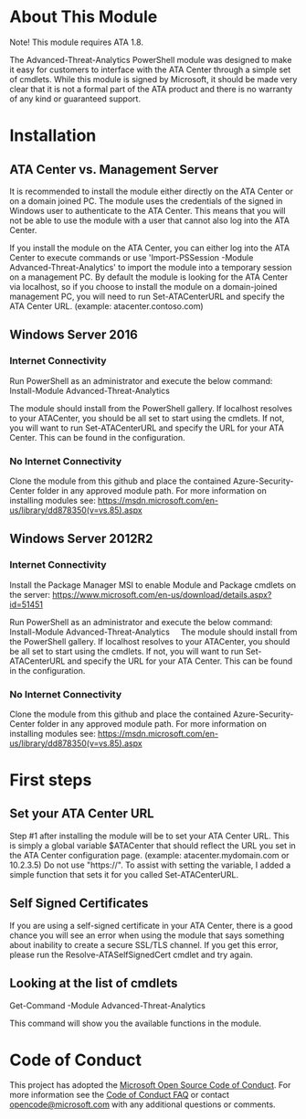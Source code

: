 # About This Module
Note! This module requires ATA 1.8.

The Advanced-Threat-Analytics PowerShell module was designed to make it easy for customers to interface with the ATA Center through a simple set of cmdlets.
While this module is signed by Microsoft, it should be made very clear that it is not a formal part of the ATA product and there is no warranty of any kind or guaranteed support.

# Installation
  
## ATA Center vs. Management Server
It is recommended to install the module either directly on the ATA Center or on a domain joined PC. The module uses the credentials of the signed in Windows user to authenticate to the ATA Center. This means that you will not be able to use the module with a user that cannot also log into the ATA Center.

If you install the module on the ATA Center, you can either log into the ATA Center to execute commands or use 'Import-PSSession -Module Advanced-Threat-Analytics' to import the module into a temporary session on a management PC. By default the module is looking for the ATA Center via localhost, so if you choose to install the module on a domain-joined management PC, you will need to run Set-ATACenterURL and specify the ATA Center URL. (example: atacenter.contoso.com)

## Windows Server 2016

### Internet Connectivity
Run PowerShell as an administrator and execute the below command:
Install-Module Advanced-Threat-Analytics

The module should install from the PowerShell gallery. If localhost resolves to your ATACenter, you should be all set to start using the cmdlets. If not, you will want to run Set-ATACenterURL and specify the URL for your ATA Center. This can be found in the configuration.

### No Internet Connectivity
Clone the module from this github and place the contained Azure-Security-Center folder in any approved module path.
For more information on installing modules see: https://msdn.microsoft.com/en-us/library/dd878350(v=vs.85).aspx

## Windows Server 2012R2

### Internet Connectivity
Install the Package Manager MSI to enable Module and Package cmdlets on the server: https://www.microsoft.com/en-us/download/details.aspx?id=51451

Run PowerShell as an administrator and execute the below command:  
Install-Module Advanced-Threat-Analytics  
  
The module should install from the PowerShell gallery. If localhost resolves to your ATACenter, you should be all set to start using the cmdlets. If not, you will want to run Set-ATACenterURL and specify the URL for your ATA Center. This can be found in the configuration.  
  
### No Internet Connectivity
Clone the module from this github and place the contained Azure-Security-Center folder in any approved module path.
For more information on installing modules see: https://msdn.microsoft.com/en-us/library/dd878350(v=vs.85).aspx

# First steps

## Set your ATA Center URL
Step #1 after installing the module will be to set your ATA Center URL. This is simply a global variable $ATACenter that should reflect the URL you set in the ATA Center configuration page. (example: atacenter.mydomain.com or 10.2.3.5) Do not use "https://". To assist with setting the variable, I added a simple function that sets it for you called Set-ATACenterURL.

## Self Signed Certificates
If you are using a self-signed certificate in your ATA Center, there is a good chance you will see an error when using the module that says something about inability to create a secure SSL/TLS channel. If you get this error, please run the Resolve-ATASelfSignedCert cmdlet and try again.

## Looking at the list of cmdlets
Get-Command -Module Advanced-Threat-Analytics

This command will show you the available functions in the module.

# Code of Conduct

This project has adopted the [Microsoft Open Source Code of Conduct](https://opensource.microsoft.com/codeofconduct/).
For more information see the [Code of Conduct FAQ](https://opensource.microsoft.com/codeofconduct/faq/) or
contact [opencode@microsoft.com](mailto:opencode@microsoft.com) with any additional questions or comments.
